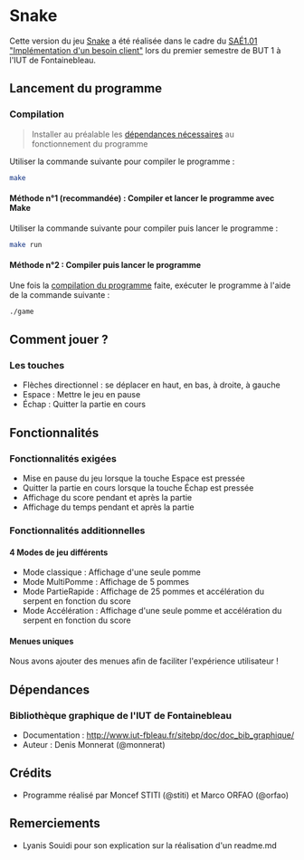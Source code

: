 # Snake

Cette version du jeu [Snake](https://fr.wikipedia.org/wiki/Serpentes) a été réalisée dans le cadre du [SAÉ1.01 "Implémentation d'un besoin client"](http://www.iut-fbleau.fr/sitebp/pt11/11_2023/UWO9O2WOJ7JETN3P.php) lors du premier semestre de BUT 1 à l'IUT de Fontainebleau.

## Lancement du programme
### Compilation
> Installer au préalable les [dépendances nécessaires](#dépendances) au fonctionnement du programme

Utiliser la commande suivante pour compiler le programme :
```bash
make
```
#### Méthode n°1 (recommandée) : Compiler et lancer le programme avec Make
Utiliser la commande suivante pour compiler puis lancer le programme :
```bash
make run
```

#### Méthode n°2 : Compiler puis lancer le programme
Une fois la [compilation du programme](#compilation) faite, exécuter le programme à l'aide de la commande suivante :
```bash
./game
```


## Comment jouer ?
### Les touches 
- Flèches directionnel : se déplacer en haut, en bas, à droite, à gauche
- Espace : Mettre le jeu en pause
- Échap : Quitter la partie en cours


## Fonctionnalités

### Fonctionnalités exigées
 -   Mise en pause du jeu lorsque la touche Espace est pressée
 -   Quitter la partie en cours lorsque la touche Échap est pressée
 -   Affichage du score pendant et après la partie
 -   Affichage du temps pendant et après la partie

### Fonctionnalités additionnelles

#### 4 Modes de jeu différents
- Mode classique : Affichage d'une seule pomme
- Mode MultiPomme : Affichage de 5 pommes
- Mode PartieRapide : Affichage de 25 pommes et accélération du serpent en fonction du score
- Mode Accélération : Affichage d'une seule pomme et accélération du serpent en fonction du score

#### Menues uniques
Nous avons ajouter des menues afin de faciliter l'expérience utilisateur ! 



## Dépendances
### Bibliothèque graphique de l'IUT de Fontainebleau
 -   Documentation : http://www.iut-fbleau.fr/sitebp/doc/doc_bib_graphique/
 -   Auteur : Denis Monnerat (@monnerat)

## Crédits
 -   Programme réalisé par Moncef STITI (@stiti) et Marco ORFAO (@orfao)
 
 ## Remerciements
 -   Lyanis Souidi pour son explication sur la réalisation d'un readme.md